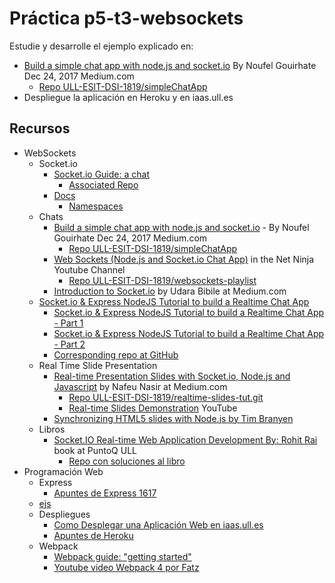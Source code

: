 # Práctica p5-t3-websockets

Estudie y desarrolle el ejemplo explicado en:

* [Build a simple chat app with node.js and socket.io](https://medium.com/@noufel.gouirhate/build-a-simple-chat-app-with-node-js-and-socket-io-ea716c093088) By Noufel Gouirhate Dec 24, 2017  Medium.com
  - [Repo ULL-ESIT-DSI-1819/simpleChatApp](https://github.com/ULL-ESIT-DSI-1819/simpleChatApp)
* Despliegue la aplicación en Heroku y en iaas.ull.es

## Recursos

* WebSockets
  * Socket.io
    * [Socket.io Guide: a chat](https://socket.io/get-started/chat/)
      - [Associated Repo](https://github.com/socketio/chat-example)
    * [Docs](https://socket.io/docs/)
      * [Namespaces](https://socket.io/docs/rooms-and-namespaces/#Default-namespace)
  * Chats
    * [Build a simple chat app with node.js and socket.io](https://medium.com/@noufel.gouirhate/build-a-simple-chat-app-with-node-js-and-socket-io-ea716c093088) - By Noufel Gouirhate Dec 24, 2017  Medium.com
      - [Repo ULL-ESIT-DSI-1819/simpleChatApp](https://github.com/ULL-ESIT-DSI-1819/simpleChatApp)
    * [Web Sockets (Node.js and Socket.io Chat App)](https://www.youtube.com/playlist?list=PL4cUxeGkcC9i4V-_ZVwLmOusj8YAUhj_9) in the Net Ninja Youtube Channel
      - [Repo ULL-ESIT-DSI-1819/websockets-playlist](https://github.com/ULL-ESIT-DSI-1819/websockets-playlist)
    * [Introduction to Socket.io](https://medium.com/@chathuranga94/introduction-to-socket-io-600025322cd2) by Udara Bibile at Medium.com
  * [Socket.io & Express NodeJS Tutorial to build a Realtime Chat App](https://youtu.be/tzNOqcoupWQ)
    * [Socket.io & Express NodeJS Tutorial to build a Realtime Chat App - Part 1](https://youtu.be/tzNOqcoupWQ)
    * [Socket.io & Express NodeJS Tutorial to build a Realtime Chat App - Part 2](https://youtu.be/emnlFamYx7Y)
    * [Corresponding repo at GitHub](https://github.com/ULL-ESIT-DSI-1819/Socket_io_Chat_Room)
  * Real Time Slide Presentation
    * [Real-time Presentation Slides with Socket.io, Node.js and Javascript](https://medium.com/@nafeunasir/real-time-presentation-slides-with-socket-io-express-node-js-and-javascript-cf08a95ff098) by Nafeu Nasir at Medium.com
      - [Repo ULL-ESIT-DSI-1819/realtime-slides-tut.git](https://github.com/ULL-ESIT-DSI-1819/realtime-slides-tut.git)
      - [Real-time Slides Demonstration](https://youtu.be/WmE6dkRFY4Y) YouTube
    * [Synchronizing HTML5 slides with Node.js by Tim Branyen](https://bocoup.com/blog/synchronizing-html5-slides-with-node-js)
  * Libros
    * [Socket.IO Real-time Web Application Development By: Rohit Rai](https://proquest-safaribooksonline-com.accedys2.bbtk.ull.es/9781782160786) book at PuntoQ ULL
      - [Repo con soluciones al libro](https://github.com/piscolomo/example-socketio)
* Programación Web
  * Express
    * [Apuntes de Express 1617](https://casianorodriguezleon.gitbooks.io/ull-esit-1617/content/apuntes/express/)
  * [ejs](https://ejs.co/)
  * Despliegues
    * [Como Desplegar una Aplicación Web en iaas.ull.es](https://github.com/SYTW/iaas-ull-es)
    * [Apuntes de Heroku](https://casianorodriguezleon.gitbooks.io/ull-esit-1617/content/recursos/heroku.html)
  * Webpack
    * [Webpack guide: "getting started"](https://webpack.js.org/guides/getting-started/)
    * [Youtube video Webpack 4 por Fatz](https://youtu.be/vF2emKbaP4M)
